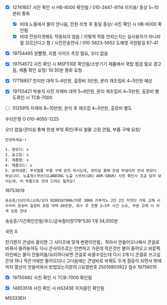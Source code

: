 - [x] 12741657 사진 확인 시 HB-6000 확인됨 / 010-2447-8114 이지웅/ 증상 5~10분뒤 통화
  - [x] 비데 노즐에서 물이 안나옴, 전원 리셋 후 동일 증상/ 사진 확인 시 HB-6000 확인됨 
  - [x] 비데 전원리셋해도 작동되지 않음 / 어떻게 작동 안되는지는 실사용자가 아니라 잘 모르신다고 함 / 사진전송안내 / 010-5623-5652 도혜영 국원말길 67-41
- [x] 19754495 원뿔형, 지름 사이즈 측정 필요, 오더 없음
- [x] 19754572 사진 확인 시 MSF510E 확인됨/소방기기 제품에서 쿡탑 점검 필요 경고 뜸, 제품 확인 요청/ 10:30분 통화 요청

- [x] 17716857 천지판 대략 5~6만원, 출장비 3만원, 분리 재조립비 4~5만원 예상

- [x] 19755421 박용석 사진 자재비 대략 5~6만원, 분리 재조립비 4~5만원, 출장비 별도확인 시 TCB-7000

- [ ] 5125915 자재비 8~10만원, 분리 후 재조립 4~5만원, 출장비 별도

우리은행
O 010-4050-1225

오더 없음/관리실 통해 한샘 부엌 확인/푸쉬 철물 고정 안됨, 부품 구매 요청/


```
안녕하세요~!

1. 원오더: x
2. 출고일: x
3. 제품명: x
4. 제품코드: x 
5. 문의내용: 푸쉬철물 부품 구매 문의 하시는데, 관리실 통해 한샘 부엌이라 안내 받았다 하십니다. 노출형스무브(SLANDING 노출 스무브(GR) AOR-SBGR) 사진 확인시 조금 달라 보이는데, 이 부품으로 안내 드려도 될까요?
```

19753619
```
송승훈/1년이후/소파/오더 0200587006/아론 3000 카푸치노 2인 2인 치맛단 가죽 교체 시 수리비 운송비 출장비 포함 대략 66만원, 회수 후 진행 2~3주 시간 소요, 부분 교체 시 이색 있음 안내
```


송승훈/기간확인안됨/후드/금속필터망178*530 1개 34,000원

국민
X 



전기렌지 큰냄비 올리면 그 사이즈에 맞게 변환이안됨，작아서 안들어오나해서 큰걸로 바꿔서 올려놓아도 다시 큰사이즈로는 안변하고 가운데 작은것만 불이 들어오고 바깥쪽 라인에는 불이 안들어옴/요리하다보면 큰걸로 바꿀수있는데 다시 2개 다 큰걸로 쓰고싶은데  하나 작은거에만 들어오더니 그다음에는  큰냄비로 바꿔도  두개 점등이 되면서 밖에까지 열선이 안들어와서 방법있는지문의 //요청번호 25010800922 접수 
19756015 

- [x] 19755982 사진 확인 시 TCB-7000 확인됨

- [x] 14653516 사진 확인 시 HS343E 이지클린 확인됨

MS333EH